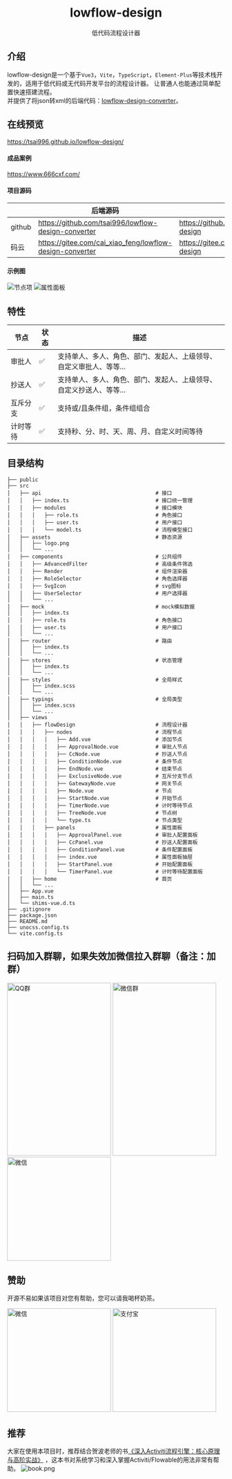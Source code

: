 <div align="center">
    <h1>lowflow-design</h1>
    <p>低代码流程设计器</p>
</div>

## 介绍

lowflow-design是一个基于`Vue3`，`Vite`，`TypeScript`，`Element-Plus`等技术栈开发的，适用于低代码或无代码开发平台的流程设计器。
让普通人也能通过简单配置快速搭建流程。 <br />
并提供了将json转xml的后端代码：[lowflow-design-converter](https://gitee.com/cai_xiao_feng/lowflow-design-converter)。

## 在线预览

https://tsai996.github.io/lowflow-design/

#### 成品案例

https://www.666cxf.com/

#### 项目源码

|        | 后端源码                                                     | 前端源码                                           |
|--------|----------------------------------------------------------|------------------------------------------------|
| github | https://github.com/tsai996/lowflow-design-converter      | https://github.com/tsai996/lowflow-design      |
| 码云     | https://gitee.com/cai_xiao_feng/lowflow-design-converter | https://gitee.com/cai_xiao_feng/lowflow-design |

#### 示例图

<p>
    <img alt="节点项" src="public/flow.png" style="display: inline-block"/>
    <img alt="属性面板" src="public/penal.png" style="display: inline-block"/>
</p>

## 特性

| 节点   | 状态 | 描述                                  |
|------|----|-------------------------------------|
| 审批人  | ✅  | 支持单人、多人、角色、部门、发起人、上级领导、自定义审批人、等等... |
| 抄送人  | ✅  | 支持单人、多人、角色、部门、发起人、上级领导、自定义抄送人、等等... |
| 互斥分支 | ✅  | 支持或/且条件组，条件组组合                      |
| 计时等待 | ✅  | 支持秒、分、时、天、周、月、自定义时间等待               |

## 目录结构
~~~
├── public
├── src
│   ├── api                                     # 接口
│   │   ├── index.ts                            # 接口统一管理
│   │   ├── modules                             # 接口模块
│   │   │   ├── role.ts                         # 角色接口
│   │   │   ├── user.ts                         # 用户接口
│   │   │   └── model.ts                        # 流程模型接口
│   ├── assets                                  # 静态资源
│   │   ├── logo.png
│   │   └── ...
│   ├── components                              # 公共组件
│   │   ├── AdvancedFilter                      # 高级条件筛选
│   │   ├── Render                              # 组件渲染器
│   │   ├── RoleSelector                        # 角色选择器
│   │   ├── SvgIcon                             # svg图标
│   │   ├── UserSelector                        # 用户选择器
│   │   └── ...
│   ├── mock                                    # mock模拟数据
│   │   ├── index.ts
│   │   ├── role.ts                             # 角色接口
│   │   ├── user.ts                             # 用户接口
│   │   └── ...
│   ├── router                                  # 路由
│   │   ├── index.ts
│   │   └── ...
│   ├── stores                                  # 状态管理
│   │   ├── index.ts
│   │   └── ...
│   ├── styles                                  # 全局样式
│   │   ├── index.scss
│   │   └── ...
│   ├── typings                                 # 全局类型
│   │   ├── index.scss
│   │   └── ...
│   ├── views     
│   │   ├── flowDesign                          # 流程设计器     
│   │   │   ├── nodes                           # 流程节点  
│   │   │   │   ├── Add.vue                     # 添加节点
│   │   │   │   ├── ApprovalNode.vue            # 审批人节点
│   │   │   │   ├── CcNode.vue                  # 抄送人节点
│   │   │   │   ├── ConditionNode.vue           # 条件节点
│   │   │   │   ├── EndNode.vue                 # 结束节点
│   │   │   │   ├── ExclusiveNode.vue           # 互斥分支节点
│   │   │   │   ├── GatewayNode.vue             # 网关节点
│   │   │   │   ├── Node.vue                    # 节点
│   │   │   │   ├── StartNode.vue               # 开始节点
│   │   │   │   ├── TimerNode.vue               # 计时等待节点
│   │   │   │   ├── TreeNode.vue                # 节点树
│   │   │   │   └── type.ts                     # 节点类型
│   │   │   ├── panels                          # 属性面板  
│   │   │   │   ├── ApprovalPanel.vue           # 审批人配置面板
│   │   │   │   ├── CcPanel.vue                 # 抄送人配置面板
│   │   │   │   ├── ConditionPanel.vue          # 条件配置面板
│   │   │   │   ├── index.vue                   # 属性面板抽屉
│   │   │   │   ├── StartPanel.vue              # 开始配置面板
│   │   │   │   └── TimerPanel.vue              # 计时等待配置面板
│   │   ├── home                                # 首页
│   │   └── ...
│   ├── App.vue
│   ├── main.ts
│   └── shims-vue.d.ts
├── .gitignore
├── package.json
├── README.md
├── unocss.config.ts
└── vite.config.ts
~~~


## 扫码加入群聊，如果失效加微信拉入群聊（备注：加群）

<p>
    <img alt="QQ群" src="public/qq_qun.jpg" width="240" height="400" style="display: inline-block"/>
    <img alt="微信群" src="public/wx_qun.jpg" width="240" height="400" style="display: inline-block"/>
    <img alt="微信" src="public/wx.jpg" width="240" style="display: inline-block"/>
</p>

## 赞助

开源不易如果该项目对您有帮助，您可以请我喝杯奶茶。
<p>
    <img alt="微信" src="public/wxpay.png" height="240" width="240" style="display: inline-block"/>
    <img alt="支付宝" src="public/alipay.png" height="240" width="240" style="display: inline-block"/>
</p>

## 推荐

大家在使用本项目时，推荐结合贺波老师的书[《深入Activiti流程引擎：核心原理与高阶实战》](https://item.m.jd.com/product/13928958.html?gx=RnAomTM2bmCImZxDqYAkVCoIHuIYVqc)
，这本书对系统学习和深入掌握Activiti/Flowable的用法非常有帮助。
![book.png](public%2Fbook.png)
